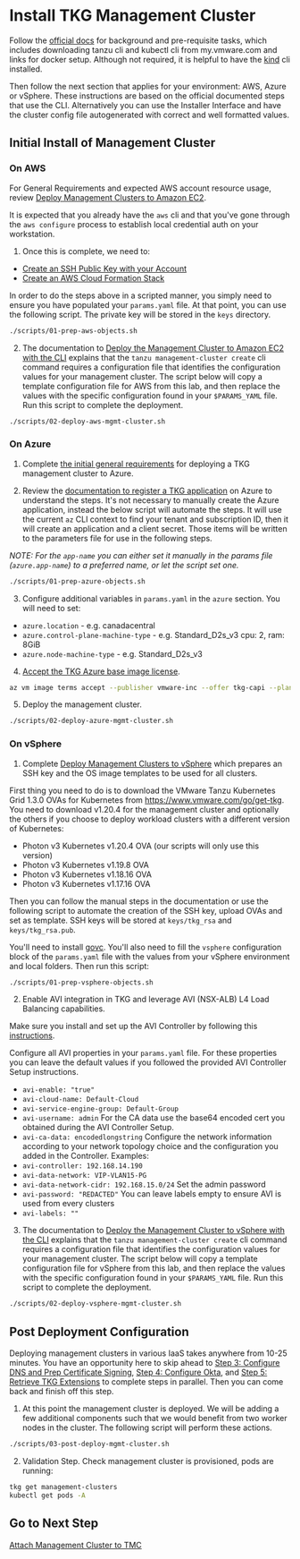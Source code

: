 # Install TKG Management Cluster

Follow the [official docs](https://docs.vmware.com/en/VMware-Tanzu-Kubernetes-Grid/1.3/vmware-tanzu-kubernetes-grid-13/GUID-install-cli.html) for background and pre-requisite tasks, which includes downloading tanzu cli and kubectl cli from my.vmware.com and links for docker setup.  Although not required, it is helpful to have the [kind](https://github.com/kubernetes-sigs/kind) cli installed.

Then follow the next section that applies for your environment: AWS, Azure or vSphere. These instructions are based on the official documented steps that use the CLI. Alternatively you can use the Installer Interface and have the cluster config file autogenerated with correct and well formatted values.

## Initial Install of Management Cluster

### On AWS

For General Requirements and expected AWS account resource usage, review [Deploy Management Clusters to Amazon EC2](https://docs.vmware.com/en/VMware-Tanzu-Kubernetes-Grid/1.3/vmware-tanzu-kubernetes-grid-13/GUID-mgmt-clusters-aws.html).

It is expected that you already have the `aws` cli and that you've gone through the `aws configure` process to establish local credential auth on your workstation.

1. Once this is complete, we need to:

- [Create an SSH Public Key with your Account](https://docs.vmware.com/en/VMware-Tanzu-Kubernetes-Grid/1.3/vmware-tanzu-kubernetes-grid-13/GUID-mgmt-clusters-aws.html#register-an-ssh-public-key-with-your-aws-account-7)
- [Create an AWS Cloud Formation Stack](https://docs.vmware.com/en/VMware-Tanzu-Kubernetes-Grid/1.3/vmware-tanzu-kubernetes-grid-13/GUID-mgmt-clusters-aws-cli.html#create-an-aws-cloudformation-stack-2)

In order to do the steps above in a scripted manner, you simply need to ensure you have populated your `params.yaml` file.  At that point, you can use the following script.  The private key will be stored in the `keys` directory.

```bash
./scripts/01-prep-aws-objects.sh
```

2. The documentation to [Deploy the Management Cluster to Amazon EC2 with the CLI](https://docs.vmware.com/en/VMware-Tanzu-Kubernetes-Grid/1.3/vmware-tanzu-kubernetes-grid-13/GUID-mgmt-clusters-aws-cli.html) explains that the `tanzu management-cluster create` cli command requires a configuration file that identifies the configuration values for your management cluster.  The script below will copy a template configuration file for AWS from this lab, and then replace the values with the specific configuration found in your `$PARAMS_YAML` file. Run this script to complete the deployment.

```bash
./scripts/02-deploy-aws-mgmt-cluster.sh
```

### On Azure

1. Complete [the initial general requirements](https://docs.vmware.com/en/VMware-Tanzu-Kubernetes-Grid/1.3/vmware-tanzu-kubernetes-grid-13/GUID-mgmt-clusters-azure.html#general-requirements) for deploying a TKG management cluster to Azure.

2. Review the [documentation to register a TKG application](https://docs.vmware.com/en/VMware-Tanzu-Kubernetes-Grid/1.3/vmware-tanzu-kubernetes-grid-13/GUID-mgmt-clusters-azure.html#register-a-tanzu-kubernetes-grid-app-on-azure-1) on Azure to understand the steps. It's not necessary to manually create the Azure application, instead the below script will automate the steps. It will use the current `az` CLI context to find your tenant and subscription ID, then it will create an application and a client secret. Those items will be written to the parameters file for use in the following steps.

*NOTE: For the `app-name` you can either set it manually in the params file (`azure.app-name`) to a preferred name, or let the script set one.*

```bash
./scripts/01-prep-azure-objects.sh
```

3. Configure additional variables in `params.yaml` in the `azure` section. You will need to set:

* `azure.location` - e.g. canadacentral
* `azure.control-plane-machine-type` - e.g. Standard_D2s_v3 cpu: 2, ram: 8GiB
* `azure.node-machine-type` - e.g. Standard_D2s_v3

4. [Accept the TKG Azure base image license](https://docs.vmware.com/en/VMware-Tanzu-Kubernetes-Grid/1.3/vmware-tanzu-kubernetes-grid-13/GUID-mgmt-clusters-azure.html#accept-the-base-image-license-2).

```bash
az vm image terms accept --publisher vmware-inc --offer tkg-capi --plan k8s-1dot20dot5-ubuntu-2004
```

5. Deploy the management cluster.

```bash
./scripts/02-deploy-azure-mgmt-cluster.sh
```

### On vSphere

1. Complete [Deploy Management Clusters to vSphere](https://docs.vmware.com/en/VMware-Tanzu-Kubernetes-Grid/1.3/vmware-tanzu-kubernetes-grid-13/GUID-mgmt-clusters-vsphere.html) which prepares an SSH key and the OS image templates to be used for all clusters.

First thing you need to do is to download the VMware Tanzu Kubernetes Grid 1.3.0 OVAs for Kubernetes from https://www.vmware.com/go/get-tkg. You need to download v1.20.4 for the management cluster and optionally the others if you choose to deploy workload clusters with a different version of Kubernetes:

- Photon v3 Kubernetes v1.20.4 OVA (our scripts will only use this version)
- Photon v3 Kubernetes v1.19.8 OVA
- Photon v3 Kubernetes v1.18.16 OVA
- Photon v3 Kubernetes v1.17.16 OVA

Then you can follow the manual steps in the documentation or use the following script to automate the creation of the SSH key, upload OVAs and set as template. SSH keys will be stored at `keys/tkg_rsa` and `keys/tkg_rsa.pub`.

You'll need to install [govc](https://github.com/vmware/govmomi/tree/master/govc#installation). You'll also need to fill the `vsphere` configuration block of the `params.yaml` file with the values from your vSphere environment and local folders. Then run this script:

```bash
./scripts/01-prep-vsphere-objects.sh
```

2. Enable AVI integration in TKG and leverage AVI (NSX-ALB) L4 Load Balancing capabilities.

Make sure you install and set up the AVI Controller by following this [instructions](../avi/setup_avi_ctrl.md).

Configure all AVI properties in your `params.yaml` file. For these properties you can leave the default values if you followed the provided AVI Controller Setup instructions.
- `avi-enable: "true"`
- `avi-cloud-name: Default-Cloud`
- `avi-service-engine-group: Default-Group`
- `avi-username: admin`
For the CA data use the base64 encoded cert you obtained during the AVI Controller Setup.
- `avi-ca-data: encodedlongstring`
Configure the network information according to your network topology choice and the configuration you added in the Controller. Examples:
- `avi-controller: 192.168.14.190`
- `avi-data-network: VIP-VLAN15-PG`
- `avi-data-network-cidr: 192.168.15.0/24`
Set the admin password
- `avi-password: "REDACTED"`
You can leave labels empty to ensure AVI is used from every clusters
- `avi-labels: ""`


3. The documentation to [Deploy the Management Cluster to vSphere with the CLI](https://docs.vmware.com/en/VMware-Tanzu-Kubernetes-Grid/1.3/vmware-tanzu-kubernetes-grid-13/GUID-mgmt-clusters-vsphere-cli.html) explains that the `tanzu management-cluster create` cli command requires a configuration file that identifies the configuration values for your management cluster.  The script below will copy a template configuration file for vSphere from this lab, and then replace the values with the specific configuration found in your `$PARAMS_YAML` file. Run this script to complete the deployment.

```bash
./scripts/02-deploy-vsphere-mgmt-cluster.sh
```

## Post Deployment Configuration

Deploying management clusters in various IaaS takes anywhere from 10-25 minutes. You have an opportunity here to skip ahead to [Step 3: Configure DNS and Prep Certificate Signing](03_dns_certs_mgmt.md), [Step 4: Configure Okta](04_okta_mgmt.md), and [Step 5: Retrieve TKG Extensions](05_extensions_mgmt.md) to complete steps in parallel.  Then you can come back and finish off this step.

1. At this point the management cluster is deployed.  We will be adding a few additional components such that we would benefit from two worker nodes in the cluster. The following script will perform these actions.

```bash
./scripts/03-post-deploy-mgmt-cluster.sh
```

2. Validation Step. Check management cluster is provisioned, pods are running:

```bash
tkg get management-clusters
kubectl get pods -A
```

## Go to Next Step

[Attach Management Cluster to TMC](02_attach_tmc_mgmt.md)

